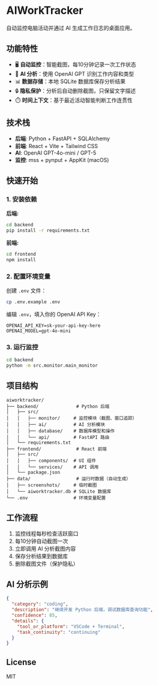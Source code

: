 # AIWorkTracker

自动监控电脑活动并通过 AI 生成工作日志的桌面应用。

## 功能特性

- 🖥️ **自动监控**：智能截图，每10分钟记录一次工作状态
- 🤖 **AI 分析**：使用 OpenAI GPT 识别工作内容和类型
- 📊 **数据存储**：本地 SQLite 数据库保存分析结果
- 🔒 **隐私保护**：分析后自动删除截图，只保留文字描述
- ⏱️ **时间上下文**：基于最近活动智能判断工作连贯性

## 技术栈

- **后端**: Python + FastAPI + SQLAlchemy
- **前端**: React + Vite + Tailwind CSS
- **AI**: OpenAI GPT-4o-mini / GPT-5
- **监控**: mss + pynput + AppKit (macOS)

## 快速开始

### 1. 安装依赖

**后端:**
```bash
cd backend
pip install -r requirements.txt
```

**前端:**
```bash
cd frontend
npm install
```

### 2. 配置环境变量

创建 `.env` 文件：
```bash
cp .env.example .env
```

编辑 `.env`，填入你的 OpenAI API Key：
```
OPENAI_API_KEY=sk-your-api-key-here
OPENAI_MODEL=gpt-4o-mini
```

### 3. 运行监控

```bash
cd backend
python -m src.monitor.main_monitor
```

## 项目结构

```
aiworktracker/
├── backend/              # Python 后端
│   ├── src/
│   │   ├── monitor/     # 监控模块（截图、窗口追踪）
│   │   ├── ai/          # AI 分析模块
│   │   ├── database/    # 数据库模型和操作
│   │   └── api/         # FastAPI 路由
│   └── requirements.txt
├── frontend/             # React 前端
│   ├── src/
│   │   ├── components/  # UI 组件
│   │   └── services/    # API 调用
│   └── package.json
├── data/                 # 运行时数据（自动生成）
│   ├── screenshots/     # 临时截图
│   └── aiworktracker.db # SQLite 数据库
└── .env                 # 环境变量配置
```

## 工作流程

1. 监控线程每秒检查活跃窗口
2. 每10分钟自动截图一次
3. 立即调用 AI 分析截图内容
4. 保存分析结果到数据库
5. 删除截图文件（保护隐私）

## AI 分析示例

```json
{
  "category": "coding",
  "description": "继续开发 Python 后端，调试数据库查询功能",
  "confidence": 85,
  "details": {
    "tool_or_platform": "VSCode + Terminal",
    "task_continuity": "continuing"
  }
}
```

## License

MIT
